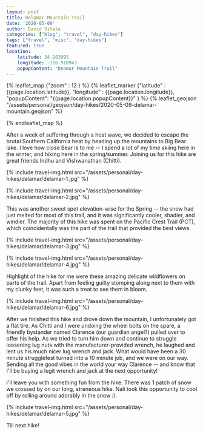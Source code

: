 ```yaml
---
layout: post
title: Delamar Mountain Trail
date: '2020-05-09' 
author: David Vitale
categories: ["blog", "travel", "day-hikes"]
tags: ["travel", "misc", "day-hikes"]
featured: true
location:
    latitude: 34.263995 
    longitude: -116.910943
    popupContent: "Deamar Mountain Trail"
---
```

{% leaflet_map {"zoom" : 12 } %}
    {% leaflet_marker {"latitude" : {{page.location.latitude}},
                       "longitude" : {{page.location.longitude}},
                       "popupContent": "{{page.location.popupContent}}" } %} 
    {% leaflet_geojson "/assets/personal/geojson/day-hikes/2020-05-09-delamar-mountain.geojson" %}

{% endleaflet_map %}

After a week of suffering through a heat wave, we decided to escape the brutal Southern California heat by heading up the mountains to Big Bear lake. I love how close Bear is to me -- I spend a lot of my time skiing here in the winter, and hiking here in the spring/summer. Joining us for this hike are great friends Indhu and Vishwanathan (Chitti).

{% include travel-img.html src="/assets/personal/day-hikes/delamar/delamar-1.jpg" %}

{% include travel-img.html src="/assets/personal/day-hikes/delamar/delamar-2.jpg" %}

This was another sweet spot elevation-wise for the Spring -- the snow had just melted for most of this trail, and it was significantly cooler, shadier, and windier. The majority of this hike was spent on the Pacific Crest Trail (PCT), which coincidentally was the part of the trail that provided the best views.

{% include travel-img.html src="/assets/personal/day-hikes/delamar/delamar-3.jpg" %}

{% include travel-img.html src="/assets/personal/day-hikes/delamar/delamar-4.jpg" %}

Highlight of the hike for me were these amazing delicate wildflowers on parts of the trail. Apart from feeling guilty stomping along next to them with my clunky feet, it was such a treat to see them in bloom.

{% include travel-img.html src="/assets/personal/day-hikes/delamar/delamar-6.jpg" %}

After we finished this hike and drove down the mountain, I unfortunately got a flat tire. As Chitti and I were undoing the wheel bolts on the spare, a friendly bystander named Clarence (our guardian angel?) pulled over to offer his help. As we tried to turn him down and continue to struggle loosening lug nuts with the manufacturer-provided wrench, he laughed and lent us his much nicer lug wrench and jack. What would have been a 30 minute strugglefest turned into a 10 minute job, and we were on our way. Sending all the good vibes in the world your way Clarence -- and know that I'll be buying a legit wrench and jack at the next opportunity!

I'll leave you with something fun from the hike. There was 1 patch of snow we crossed by on our long, streneous hike. Nali took this opportunity to cool off by rolling around adorably in the snow  :).

{% include travel-img.html src="/assets/personal/day-hikes/delamar/delamar-5.jpg" %}

Till next hike!
